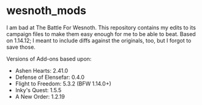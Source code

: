 # wesnoth_mods

I am bad at The Battle For Wesnoth. This repository contains my edits to its
campaign files to make them easy enough for me to be able to beat. Based on
1.14.12; I meant to include diffs against the originals, too, but I forgot
to save those.

Versions of Add-ons based upon:
- Ashen Hearts: 2.41.0
- Defense of Elensefar: 0.4.0
- Flight to Freedom: 5.3.2 (BFW 1.14.0+)
- Inky's Quest: 1.5.5
- A New Order: 1.2.19
